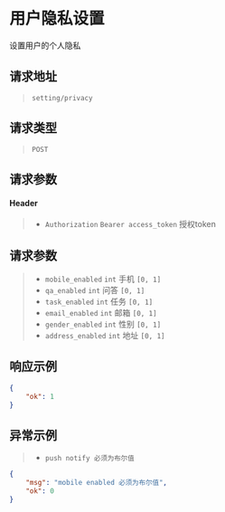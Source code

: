 # 用户隐私设置

设置用户的个人隐私

## 请求地址

> `setting/privacy`

## 请求类型

> `POST`

## 请求参数

#### Header

> - `Authorization` `Bearer access_token` 授权token

## 请求参数

> - `mobile_enabled` `int` 手机  `[0, 1]`
> - `qa_enabled` `int` 问答  `[0, 1]`
> - `task_enabled` `int` 任务  `[0, 1]`
> - `email_enabled` `int` 邮箱  `[0, 1]`
> - `gender_enabled` `int` 性别  `[0, 1]`
> - `address_enabled` `int` 地址  `[0, 1]`

## 响应示例

```json
{
    "ok": 1
}
```

## 异常示例

> - `push notify 必须为布尔值`

```json
{
    "msg": "mobile enabled 必须为布尔值",
    "ok": 0
}
```